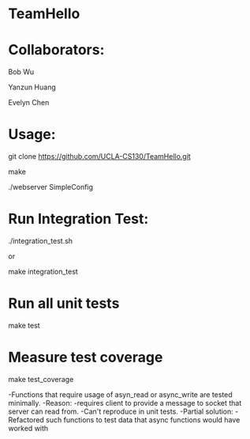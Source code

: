 # TeamHello

# Collaborators: 

Bob Wu

Yanzun Huang

Evelyn Chen

# Usage:

git clone https://github.com/UCLA-CS130/TeamHello.git

make 

./webserver SimpleConfig

# Run Integration Test:

./integration_test.sh

or 

make integration_test

# Run all unit tests

make test 

# Measure test coverage

make test_coverage

-Functions that require usage of asyn_read or async_write are tested minimally.
-Reason: 
    -requires client to provide a message to socket that server can read from.
    -Can't reproduce in unit tests.
-Partial solution: 
    -Refactored such functions to test data that async functions would 
     have worked with 

